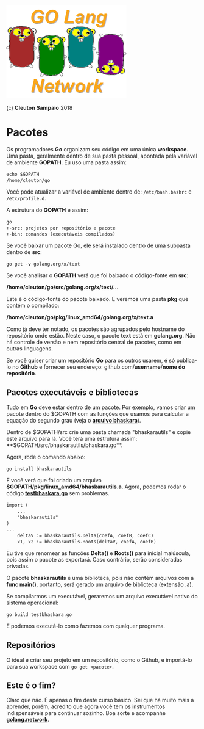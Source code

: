 ![](../../golangnetwork-logo.png)

(c) **Cleuton Sampaio** 2018

# Pacotes

Os programadores **Go** organizam seu código em uma única **workspace**. Uma pasta, geralmente dentro de sua pasta pessoal, apontada pela variável de ambiente **GOPATH**. Eu uso uma pasta assim: 

```
echo $GOPATH
/home/cleuton/go
```

Você pode atualizar a variável de ambiente dentro de: ```/etc/bash.bashrc``` e ```/etc/profile.d```.

A estrutura do **GOPATH** é assim: 

```
go 
+-src: projetos por repositório e pacote
+-bin: comandos (executáveis compilados)
```

Se você baixar um pacote Go, ele será instalado dentro de uma subpasta dentro de **src**: 

```
go get -v golang.org/x/text
```

Se você analisar o **GOPATH** verá que foi baixado o código-fonte em **src**: 

**/home/cleuton/go/src/golang.org/x/text/...**

Este é o código-fonte do pacote baixado. E veremos uma pasta **pkg** que contém o compilado: 

**/home/cleuton/go/pkg/linux_amd64/golang.org/x/text.a**

Como já deve ter notado, os pacotes são agrupados pelo hostname do repositório onde estão. Neste caso, o pacote **text** está em **golang.org**. Não há controle de versão e nem repositório central de pacotes, como em outras linguagens. 

Se você quiser criar um repositório **Go** para os outros usarem, é só publica-lo no **Github** e fornecer seu endereço: github.com/**username**/**nome do repositório**.

## Pacotes executáveis e bibliotecas

Tudo em **Go** deve estar dentro de um pacote. Por exemplo, vamos criar um pacote dentro do $GOPATH com as funções que usamos para calcular a equação do segundo grau (veja o [**arquivo bhaskara**](./codigo/bhaskara.go)).

Dentro de $GOPATH/src crie uma pasta chamada "bhaskarautils" e copie este arquivo para lá. Você terá uma estrutura assim: **$GOPATH/src/bhaskarautils/bhaskara.go**. 

Agora, rode o comando abaixo: 

```
go install bhaskarautils
```

E você verá que foi criado um arquivo **$GOPATH/pkg/linux_amd64/bhaskarautils.a**. Agora, podemos rodar o código [**testbhaskara.go**](./codigo/test/testbhaskara.go) sem problemas. 

```
import (
    ...
	"bhaskarautils"
)
...
	deltaV := bhaskarautils.Delta(coefA, coefB, coefC)
	x1, x2 := bhaskarautils.Roots(deltaV, coefA, coefB)
```

Eu tive que renomear as funções **Delta()** e **Roots()** para inicial maiúscula, pois assim o pacote as exportará. Caso contrário, serão consideradas privadas. 

O pacote **bhaskarautils** é uma biblioteca, pois não contém arquivos com a **func main()**, portanto, será gerado um arquivo de biblioteca (extensão .a). 

Se compilarmos um executável, geraremos um arquivo executável nativo do sistema operacional: 

```
go build testbhaskara.go
```

E podemos executá-lo como fazemos com qualquer programa.

## Repositórios

O ideal é criar seu projeto em um repositório, como o Github, e importá-lo para sua workspace com ```go get <pacote>```.

## Este é o fim?

Claro que não. É apenas o fim deste curso básico. Sei que há muito mais a aprender, porém, acredito que agora você tem os instrumentos indispensáveis para continuar sozinho. Boa sorte e acompanhe [**golang.network**](http://golang.network).